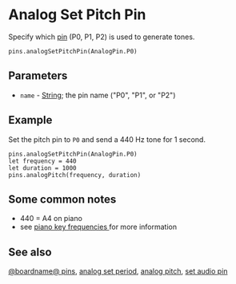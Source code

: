 # Analog Set Pitch Pin

Specify which [pin](/device/pins) (P0, P1, P2) is used to generate tones.

```sig
pins.analogSetPitchPin(AnalogPin.P0)
```

## Parameters

* `name` - [String](/types/string); the  pin name ("P0", "P1", or "P2")

## Example

Set the pitch pin to `P0` and send a 440 Hz tone for 1 second.

```blocks
pins.analogSetPitchPin(AnalogPin.P0)
let frequency = 440
let duration = 1000
pins.analogPitch(frequency, duration)
```

## Some common notes

* 440 = A4 on piano
* see [piano key frequencies ](https://en.wikipedia.org/wiki/Piano_key_frequencies) for more information

## See also

[@boardname@ pins](/device/pins),
[analog set period](/reference/pins/analog-set-period),
[analog pitch](/reference/pins/analog-pitch),
[set audio pin](/reference/pins/set-audio-pin)

